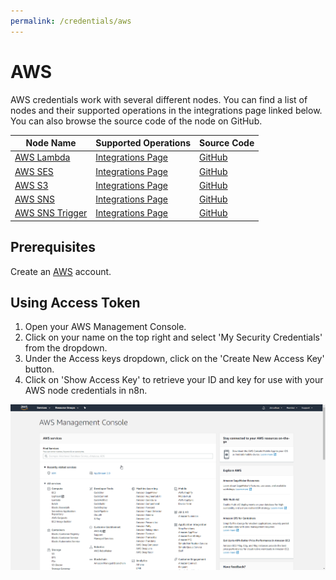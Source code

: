 ```yaml
---
permalink: /credentials/aws
---
```


# AWS

AWS credentials work with several different nodes. You can find a list of nodes and their supported operations in the integrations page linked below. You can also browse the source code of the node on GitHub.

| Node Name       | Supported Operations                                                      | Source Code                                                                                 |
|-----------------|---------------------------------------------------------------------------|---------------------------------------------------------------------------------------------|
| [AWS Lambda](../../nodes-library/nodes/AWSLambda/README.md)      | [Integrations Page](https://n8n.io/integrations/n8n-nodes-base.awsLambda)     | [GitHub](https://github.com/n8n-io/n8n/blob/master/packages/nodes-base/nodes/Aws/AwsLambda.node.ts)     |
| [AWS SES](../../nodes-library/nodes/AWSSES/README.md)         | [Integrations Page](https://n8n.io/integrations/n8n-nodes-base.awsSes)        | [GitHub](https://github.com/n8n-io/n8n/blob/master/packages/nodes-base/nodes/Aws/AwsSes.node.ts)        |
| [AWS S3](../../nodes-library/nodes/AWSS3/README.md)          | [Integrations Page](https://n8n.io/integrations/n8n-nodes-base.awsS3)         | [GitHub](https://github.com/n8n-io/n8n/tree/master/packages/nodes-base/nodes/Aws/S3)         |
| [AWS SNS](../../nodes-library/nodes/AWSSNS/README.md)         | [Integrations Page](https://n8n.io/integrations/n8n-nodes-base.awsSns)        | [GitHub](https://github.com/n8n-io/n8n/blob/master/packages/nodes-base/nodes/Aws/AwsSns.node.ts)        |
| [AWS SNS Trigger](../../nodes-library/trigger-nodes/AWSSNSTrigger/README.md) | [Integrations Page](https://n8n.io/integrations/n8n-nodes-base.awsSnsTrigger) | [GitHub](https://github.com/n8n-io/n8n/blob/master/packages/nodes-base/nodes/Aws/AwsSnsTrigger.node.ts) |


## Prerequisites

Create an [AWS](https://aws.amazon.com/) account.

## Using Access Token

1. Open your AWS Management Console.
2. Click on your name on the top right and select 'My Security Credentials' from the dropdown.
3. Under the Access keys dropdown, click on the 'Create New Access Key' button.
4. Click on 'Show Access Key' to retrieve your ID and key for use with your AWS node credentials in n8n.

![Getting AWS credentials](./using-access-token.gif)
